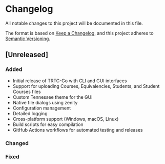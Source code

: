 # Changelog

All notable changes to this project will be documented in this file.

The format is based on [Keep a Changelog](https://keepachangelog.com/en/1.0.0/),
and this project adheres to [Semantic Versioning](https://semver.org/spec/v2.0.0.html).

## [Unreleased]

### Added
- Initial release of TRTC-Go with CLI and GUI interfaces
- Support for uploading Courses, Equivalencies, Students, and Student Courses files
- Custom Tennessee theme for the GUI
- Native file dialogs using zenity
- Configuration management
- Detailed logging
- Cross-platform support (Windows, macOS, Linux)
- Build scripts for easy compilation
- GitHub Actions workflows for automated testing and releases

### Changed

### Fixed 